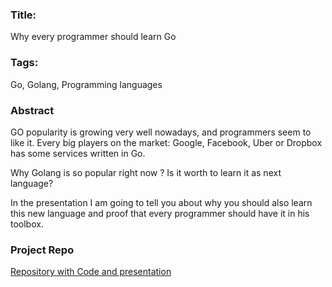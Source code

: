 ### Title:
Why every programmer should learn Go

### Tags:
Go, Golang, Programming languages

### Abstract
GO popularity is growing very well nowadays, and programmers seem to like it. Every big players on the market: Google, Facebook, Uber or Dropbox has some services written in Go.

Why Golang is so popular right now ?
Is it worth to learn it as next language?

In the presentation I am going to tell you about why you should also learn this new language and proof that every programmer should have it in his toolbox.

### Project Repo
[Repository with Code and presentation](https://github.com/mateuszdyminski/whygo)
